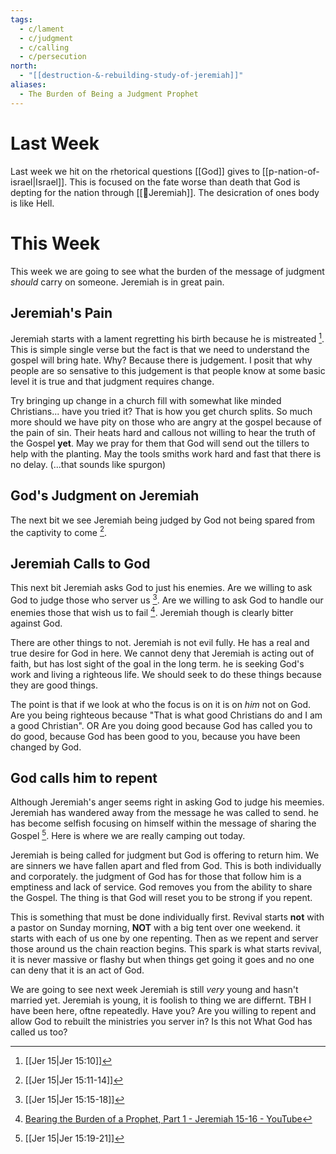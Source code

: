 ```yaml
---
tags:
  - c/lament
  - c/judgment
  - c/calling
  - c/persecution
north:
  - "[[destruction-&-rebuilding-study-of-jeremiah]]"
aliases:
  - The Burden of Being a Judgment Prophet
---
```

# Last Week
Last week we hit on the rhetorical questions [[God]] gives to [[p-nation-of-israel|Israel]]. This is focused on the fate worse than death that God is depting for the nation through [[🧑Jeremiah]]. The desicration of ones body is like Hell.
# This Week
This week we are going to see what the burden of the message of judgment *should* carry on someone. Jeremiah is in great pain.


## Jeremiah's Pain
Jeremiah starts with a lament regretting his birth because he is mistreated [^1]. This is simple single verse but the fact is that we need to understand the gospel will bring hate. Why? Because there is judgement. I posit that why people are so sensative to this judgement is that people know at some basic level it is true and that judgment requires change.

Try bringing up change in a church fill with somewhat like minded Christians... have you tried it? That is how you get church splits. So much more should we have pity on those who are angry at the gospel because of the pain of sin. Their heats hard and callous not willing to hear the truth of the Gospel **yet**. May we pray for them that God will send out the tillers to help with the planting. May the tools smiths work hard and fast that there is no delay. (...that sounds like spurgon)

## God's Judgment on Jeremiah
The next bit we see Jeremiah being judged by God not being spared from the captivity to come [^2].

## Jeremiah Calls to God
This next bit Jeremiah asks God to just his enemies. Are we willing to ask God to judge those who server us [^3]. Are we willing to ask God to handle our enemies those that wish us to fail [^4]. Jeremiah though is clearly bitter against God. 

There are other things to not. Jeremiah is not evil fully. He has a real and true desire for God in here. We cannot deny that Jeremiah is acting out of faith, but has lost sight of the goal in the long term. he is seeking God's work and living a righteous life. We should seek to do these things because they are good things.

The point is that if we look at who the focus is on it is on *him* not on God. Are you being righteous because "That is what good Christians do and I am a good Christian". OR Are you doing good because God has called you to do good, because God has been good to you, because you have been changed by God.

## God calls him to repent
Although Jeremiah's anger seems right in asking God to judge his meemies. Jeremiah has wandered away from the message he was called to send. he has become selfish focusing on himself within the message of sharing the Gospel [^5]. Here is where we are really camping out today.

Jeremiah is being called for judgment but God is offering to return him. We are sinners we have fallen apart and fled from God. This is both individually and corporately. the judgment of God has for those that follow him is a emptiness and lack of service. God removes you from the ability to share the Gospel. The thing is that God will reset you to be strong if you repent.

This is something that must be done individually first. Revival starts **not** with a pastor on Sunday morning, **NOT** with a big tent over one weekend. it starts with each of us one by one repenting. Then as we repent and server those around us the chain reaction begins. This spark is what starts revival, it is never massive or flashy but when things get going it goes and no one can deny that it is an act of God.


We are going to see next week Jeremiah is still *very* young and hasn't married yet. Jeremiah is young, it is foolish to thing we are differnt. TBH I have been here, oftne repeatedly. Have you? Are you willing to repent and allow God to rebuilt the ministries you server in? Is this not What God has called us too?



[^guzik]: [Study Guide for Jeremiah 15 by David Guzik](https://www.blueletterbible.org/comm/guzik_david/study-guide/jeremiah/jeremiah-15.cfm)
[^garner-howes]: [Jeremiah 15 - Garner-Howes Baptist Commentary - Bible Commentaries - StudyLight.org](https://www.studylight.org/commentaries/eng/ghb/jeremiah-15.html)
[^matthew-poole]: [Jeremiah 15 Matthew Poole's Commentary](https://biblehub.com/commentaries/poole/jeremiah/15.htm)
[^ellicott]: [Jeremiah 15 Ellicott's Commentary for English Readers](https://biblehub.com/commentaries/ellicott/jeremiah/15.htm)
[^john-gill]: [Jeremiah 15 Commentary - John Gill's Exposition of the Bible](https://www.biblestudytools.com/commentaries/gills-exposition-of-the-bible/jeremiah-15/)
[^matthew-henry]: [Jeremiah 15 Commentary - Matthew Henry Commentary on the Whole Bible (Complete)](https://www.biblestudytools.com/commentaries/matthew-henry-complete/jeremiah/15.html)
[^enduring-word]: [Enduring Word Bible Commentary Jeremiah Chapter 15](https://enduringword.com/bible-commentary/jeremiah-15/)

[^1]: [[Jer 15|Jer 15:10]]

[^2]: [[Jer 15|Jer 15:11-14]] 

[^3]: [[Jer 15|Jer 15:15-18]]

[^4]: [Bearing the Burden of a Prophet, Part 1 - Jeremiah 15-16 - YouTube](https://www.youtube.com/watch?v=flafePNgfks)

[^5]: [[Jer 15|Jer 15:19-21]]
